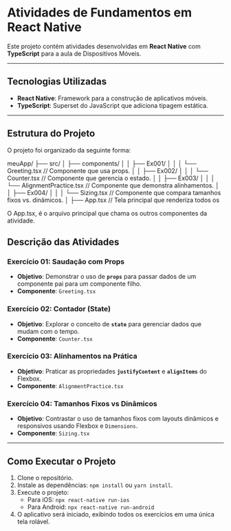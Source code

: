 # Atividades de Fundamentos em React Native

Este projeto contém  atividades desenvolvidas em **React Native** com **TypeScript** para a aula de Dispositivos Móveis.

---

## Tecnologias Utilizadas

* **React Native**: Framework para a construção de aplicativos móveis.
* **TypeScript**: Superset do JavaScript que adiciona tipagem estática.

---

## Estrutura do Projeto

O projeto foi organizado da seguinte forma: 

meuApp/
├── src/
│   ├── components/
│   │   ├── Ex001/
│   │   │   └── Greeting.tsx      // Componente que usa props.
│   │   ├── Ex002/
│   │   │   └── Counter.tsx       // Componente que gerencia o estado.
│   │   ├── Ex003/
│   │   │   └── AlignmentPractice.tsx // Componente que demonstra alinhamentos.
│   │   ├── Ex004/
│   │   │   └── Sizing.tsx        // Componente que compara tamanhos fixos vs. dinâmicos.
│   ├── App.tsx                   // Tela principal que renderiza todos os 

O App.tsx, é o arquivo principal que chama os outros componentes da atividade.

## Descrição das Atividades

### Exercício 01: Saudação com Props

* **Objetivo**: Demonstrar o uso de **`props`** para passar dados de um componente pai para um componente filho.
* **Componente**: `Greeting.tsx`

### Exercício 02: Contador (State)

* **Objetivo**: Explorar o conceito de **`state`** para gerenciar dados que mudam com o tempo.
* **Componente**: `Counter.tsx`

### Exercício 03: Alinhamentos na Prática

* **Objetivo**: Praticar as propriedades **`justifyContent`** e **`alignItems`** do Flexbox.
* **Componente**: `AlignmentPractice.tsx`

### Exercício 04: Tamanhos Fixos vs Dinâmicos

* **Objetivo**: Contrastar o uso de tamanhos fixos com layouts dinâmicos e responsivos usando Flexbox e `Dimensions`.
* **Componente**: `Sizing.tsx`
---

## Como Executar o Projeto

1.  Clone o repositório.
2.  Instale as dependências: `npm install` ou `yarn install`.
3.  Execute o projeto:
    * Para iOS: `npx react-native run-ios`
    * Para Android: `npx react-native run-android`
4.  O aplicativo será iniciado, exibindo todos os exercícios em uma única tela rolável.